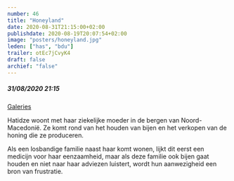 ```yaml
---
number: 46
title: "Honeyland"
date: 2020-08-31T21:15:00+02:00
publishdate: 2020-08-19T20:07:54+02:00
image: "posters/honeyland.jpg"
leden: ["has", "bdu"]
trailer: otEc7jCvyK4
draft: false
archief: "false"
---
```


##### 31/08/2020 21:15

[Galeries](https://www.galeries.be/honeyland/)

Hatidze woont met haar ziekelijke moeder in de bergen van Noord-Macedonië. Ze komt
rond van het houden van bijen en het verkopen van de honing die ze produceren.
<!--more-->
Als een losbandige familie naast haar komt wonen, lijkt dit eerst een medicijn voor
haar eenzaamheid, maar als deze familie ook bijen gaat houden en niet naar haar
adviezen luistert, wordt hun aanwezigheid een bron van frustratie.
